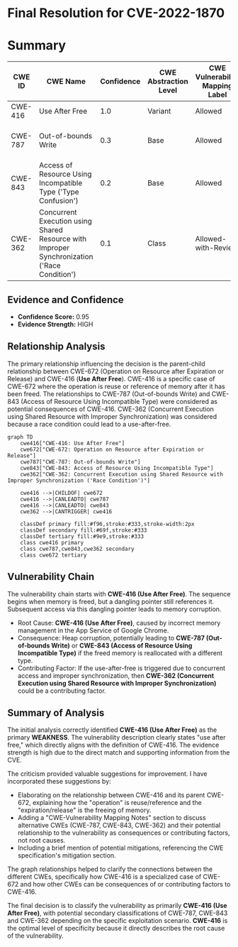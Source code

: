 # Final Resolution for CVE-2022-1870

# Summary
| CWE ID | CWE Name | Confidence | CWE Abstraction Level | CWE Vulnerability Mapping Label | CWE-Vulnerability Mapping Notes |
|---|---|---|---|---|---|
| CWE-416 | Use After Free | 1.0 | Variant | Allowed | Primary CWE |
| CWE-787 | Out-of-bounds Write | 0.3 | Base | Allowed | Secondary Candidate, Consequence of CWE-416 |
| CWE-843 | Access of Resource Using Incompatible Type ('Type Confusion') | 0.2 | Base | Allowed | Secondary Candidate, Consequence of CWE-416 |
| CWE-362 | Concurrent Execution using Shared Resource with Improper Synchronization ('Race Condition') | 0.1 | Class | Allowed-with-Review | Secondary Candidate, Contributing factor to CWE-416 |

## Evidence and Confidence

*   **Confidence Score:** 0.95
*   **Evidence Strength:** HIGH

## Relationship Analysis
The primary relationship influencing the decision is the parent-child relationship between CWE-672 (Operation on Resource after Expiration or Release) and CWE-416 (**Use After Free**). CWE-416 is a specific case of CWE-672 where the operation is reuse or reference of memory after it has been freed. The relationships to CWE-787 (Out-of-bounds Write) and CWE-843 (Access of Resource Using Incompatible Type) were considered as potential consequences of CWE-416. CWE-362 (Concurrent Execution using Shared Resource with Improper Synchronization) was considered because a race condition could lead to a use-after-free.

```mermaid
graph TD
    cwe416["CWE-416: Use After Free"]
    cwe672["CWE-672: Operation on Resource after Expiration or Release"]
    cwe787["CWE-787: Out-of-bounds Write"]
    cwe843["CWE-843: Access of Resource Using Incompatible Type"]
    cwe362["CWE-362: Concurrent Execution using Shared Resource with Improper Synchronization ('Race Condition')"]

    cwe416 -->|CHILDOF| cwe672
    cwe416 -->|CANLEADTO| cwe787
    cwe416 -->|CANLEADTO| cwe843
    cwe362 -->|CANTRIGGER| cwe416

    classDef primary fill:#f96,stroke:#333,stroke-width:2px
    classDef secondary fill:#69f,stroke:#333
    classDef tertiary fill:#9e9,stroke:#333
    class cwe416 primary
    class cwe787,cwe843,cwe362 secondary
    class cwe672 tertiary
```

## Vulnerability Chain
The vulnerability chain starts with **CWE-416 (Use After Free)**. The sequence begins when memory is freed, but a dangling pointer still references it. Subsequent access via this dangling pointer leads to memory corruption.
  - Root Cause: **CWE-416 (Use After Free)**, caused by incorrect memory management in the App Service of Google Chrome.
  - Consequence: Heap corruption, potentially leading to **CWE-787 (Out-of-bounds Write)** or **CWE-843 (Access of Resource Using Incompatible Type)** if the freed memory is reallocated with a different type.
  - Contributing Factor: If the use-after-free is triggered due to concurrent access and improper synchronization, then **CWE-362 (Concurrent Execution using Shared Resource with Improper Synchronization)** could be a contributing factor.

## Summary of Analysis
The initial analysis correctly identified **CWE-416 (Use After Free)** as the primary **WEAKNESS**. The vulnerability description clearly states "use after free," which directly aligns with the definition of CWE-416. The evidence strength is high due to the direct match and supporting information from the CVE.

The criticism provided valuable suggestions for improvement. I have incorporated these suggestions by:
  - Elaborating on the relationship between CWE-416 and its parent CWE-672, explaining how the "operation" is reuse/reference and the "expiration/release" is the freeing of memory.
  - Adding a "CWE-Vulnerability Mapping Notes" section to discuss alternative CWEs (CWE-787, CWE-843, CWE-362) and their potential relationship to the vulnerability as consequences or contributing factors, not root causes.
  - Including a brief mention of potential mitigations, referencing the CWE specification's mitigation section.

The graph relationships helped to clarify the connections between the different CWEs, specifically how CWE-416 is a specialized case of CWE-672 and how other CWEs can be consequences of or contributing factors to CWE-416.

The final decision is to classify the vulnerability as primarily **CWE-416 (Use After Free)**, with potential secondary classifications of CWE-787, CWE-843 and CWE-362 depending on the specific exploitation scenario. **CWE-416** is the optimal level of specificity because it directly describes the root cause of the vulnerability.